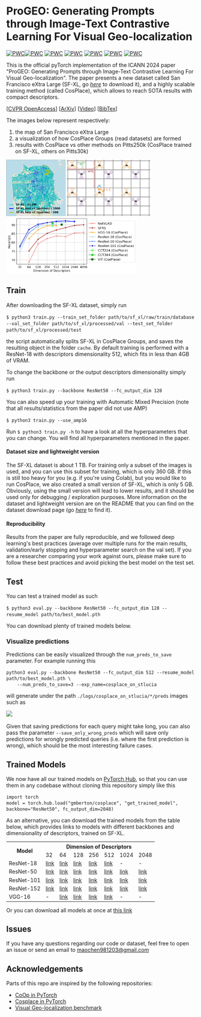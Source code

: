 
# ProGEO: Generating Prompts through Image-Text Contrastive Learning For Visual Geo-localization

[![PWC](https://img.shields.io/endpoint.svg?url=https://paperswithcode.com/badge/rethinking-visual-geo-localization-for-large/visual-place-recognition-on-pittsburgh-250k)](https://paperswithcode.com/sota/visual-place-recognition-on-pittsburgh-250k?p=rethinking-visual-geo-localization-for-large)[![PWC](https://img.shields.io/endpoint.svg?url=https://paperswithcode.com/badge/rethinking-visual-geo-localization-for-large/visual-place-recognition-on-pittsburgh-30k)](https://paperswithcode.com/sota/visual-place-recognition-on-pittsburgh-30k?p=rethinking-visual-geo-localization-for-large)
[![PWC](https://img.shields.io/endpoint.svg?url=https://paperswithcode.com/badge/rethinking-visual-geo-localization-for-large/visual-place-recognition-on-tokyo247)](https://paperswithcode.com/sota/visual-place-recognition-on-tokyo247?p=rethinking-visual-geo-localization-for-large)
[![PWC](https://img.shields.io/endpoint.svg?url=https://paperswithcode.com/badge/rethinking-visual-geo-localization-for-large/visual-place-recognition-on-mapillary-val)](https://paperswithcode.com/sota/visual-place-recognition-on-mapillary-val?p=rethinking-visual-geo-localization-for-large)
[![PWC](https://img.shields.io/endpoint.svg?url=https://paperswithcode.com/badge/rethinking-visual-geo-localization-for-large/visual-place-recognition-on-st-lucia)](https://paperswithcode.com/sota/visual-place-recognition-on-st-lucia?p=rethinking-visual-geo-localization-for-large)
[![PWC](https://img.shields.io/endpoint.svg?url=https://paperswithcode.com/badge/rethinking-visual-geo-localization-for-large/visual-place-recognition-on-sf-xl-test-v1)](https://paperswithcode.com/sota/visual-place-recognition-on-sf-xl-test-v1?p=rethinking-visual-geo-localization-for-large)
[![PWC](https://img.shields.io/endpoint.svg?url=https://paperswithcode.com/badge/rethinking-visual-geo-localization-for-large/visual-place-recognition-on-sf-xl-test-v2)](https://paperswithcode.com/sota/visual-place-recognition-on-sf-xl-test-v2?p=rethinking-visual-geo-localization-for-large)

This is the official pyTorch implementation of the ICANN 2024 paper "ProGEO: Generating Prompts through Image-Text Contrastive Learning For Visual Geo-localization".
The paper presents a new dataset called San Francisco eXtra Large (SF-XL, go [_here_](https://forms.gle/wpyDzhDyoWLQygAT9) to download it), and a highly scalable training method (called CosPlace), which allows to reach SOTA results with compact descriptors.


[[CVPR OpenAccess](https://openaccess.thecvf.com/content/CVPR2022/html/Berton_Rethinking_Visual_Geo-Localization_for_Large-Scale_Applications_CVPR_2022_paper.html)] [[ArXiv](https://arxiv.org/abs/2204.02287)] [[Video](https://www.youtube.com/watch?v=oDyL6oVNN3I)] [[BibTex](https://github.com/gmberton/CosPlace#cite)]



The images below represent respectively:
1) the map of San Francisco eXtra Large
2) a visualization of how CosPlace Groups (read datasets) are formed
3) results with CosPlace vs other methods on Pitts250k (CosPlace trained on SF-XL, others on Pitts30k)
<p float="left">
  <img src="https://github.com/gmberton/gmberton.github.io/blob/main/images/SF-XL%20map.jpg" height="150" />
  <img src="https://github.com/gmberton/gmberton.github.io/blob/main/images/map_groups.png" height="150" /> 
  <img src="https://github.com/gmberton/gmberton.github.io/blob/main/images/backbones_pitts250k_main.png" height="150" />
</p>



## Train
After downloading the SF-XL dataset, simply run 

`$ python3 train.py --train_set_folder path/to/sf_xl/raw/train/database --val_set_folder path/to/sf_xl/processed/val --test_set_folder path/to/sf_xl/processed/test`

the script automatically splits SF-XL in CosPlace Groups, and saves the resulting object in the folder `cache`.
By default training is performed with a ResNet-18 with descriptors dimensionality 512, which fits in less than 4GB of VRAM.

To change the backbone or the output descriptors dimensionality simply run 

`$ python3 train.py --backbone ResNet50 --fc_output_dim 128`

You can also speed up your training with Automatic Mixed Precision (note that all results/statistics from the paper did not use AMP)

`$ python3 train.py --use_amp16`

Run `$ python3 train.py -h` to have a look at all the hyperparameters that you can change. You will find all hyperparameters mentioned in the paper.

#### Dataset size and lightweight version

The SF-XL dataset is about 1 TB.
For training only a subset of the images is used, and you can use this subset for training, which is only 360 GB.
If this is still too heavy for you (e.g. if you're using Colab), but you would like to run CosPlace, we also created a small version of SF-XL, which is only 5 GB.
Obviously, using the small version will lead to lower results, and it should be used only for debugging / exploration purposes.
More information on the dataset and lightweight version are on the README that you can find on the dataset download page (go [_here_](https://forms.gle/wpyDzhDyoWLQygAT9) to find it).

#### Reproducibility
Results from the paper are fully reproducible, and we followed deep learning's best practices (average over multiple runs for the main results, validation/early stopping and hyperparameter search on the val set).
If you are a researcher comparing your work against ours, please make sure to follow these best practices and avoid picking the best model on the test set.


## Test
You can test a trained model as such

`$ python3 eval.py --backbone ResNet50 --fc_output_dim 128 --resume_model path/to/best_model.pth`

You can download plenty of trained models below.


### Visualize predictions

Predictions can be easily visualized through the `num_preds_to_save` parameter. For example running this

```
python3 eval.py --backbone ResNet50 --fc_output_dim 512 --resume_model path/to/best_model.pth \
    --num_preds_to_save=3 --exp_name=cosplace_on_stlucia
```
will generate under the path `./logs/cosplace_on_stlucia/*/preds` images such as

<p float="left">
  <img src="https://raw.githubusercontent.com/gmberton/VPR-methods-evaluation/master/images/pred.jpg"  height="200"/>
</p>

Given that saving predictions for each query might take long, you can also pass the parameter `--save_only_wrong_preds` which will save only predictions for wrongly predicted queries (i.e. where the first prediction is wrong), which should be the most interesting failure cases.


## Trained Models

We now have all our trained models on [PyTorch Hub](https://pytorch.org/docs/stable/hub.html), so that you can use them in any codebase without cloning this repository simply like this
```
import torch
model = torch.hub.load("gmberton/cosplace", "get_trained_model", backbone="ResNet50", fc_output_dim=2048)
```

As an alternative, you can download the trained models from the table below, which provides links to models with different backbones and dimensionality of descriptors, trained on SF-XL.

<table>
  <tr>
    <th rowspan=2>Model</th>
    <th colspan=7>Dimension of Descriptors</th>
  </tr>
  <tr>
    <td>32</td>
    <td>64</td>
    <td>128</td>
    <td>256</td>
    <td>512</td>
    <td>1024</td>
    <td>2048</td>
  </tr>
  <tr>
    <td>ResNet-18</td>
    <td><a href="https://drive.google.com/file/d/1tfT8r2fBeMVAEHg2bVfCql5pV9YzK620/view?usp=sharing">link</a></td>
    <td><a href="https://drive.google.com/file/d/1-d_Yi3ly3bY6hUW1F9w144FFKsZtYBL4/view?usp=sharing">link</a></td>
    <td><a href="https://drive.google.com/file/d/1HaQjGY5x--Ok0RcspVVjZ0bwrAVmBvrZ/view?usp=sharing">link</a></td>
    <td><a href="https://drive.google.com/file/d/1hjkogugTsHTQ6GTuW3MHqx-t4cXqx0uo/view?usp=sharing">link</a></td>
    <td><a href="https://drive.google.com/file/d/1rQAC2ZddDjzwB2OVqAcNgCFEf3gLNa9U/view?usp=sharing">link</a></td>
    <td>-</td>
    <td>-</td>
  </tr>
  <tr>
    <td>ResNet-50</td>
    <td><a href="https://drive.google.com/file/d/18AxbLO66CO0kG05-1YrRb1YwqN7Wgp6Z/view?usp=sharing">link</a></td>
    <td><a href="https://drive.google.com/file/d/1F2WMt7vMUqXBjsZDIwSga3N0l0r9NP2s/view?usp=sharing">link</a></td>
    <td><a href="https://drive.google.com/file/d/14U3jsoNEWC-QsINoVCWZaHFUGE20fIgZ/view?usp=sharing">link</a></td>
    <td><a href="https://drive.google.com/file/d/1Q2sZPEJfHAe19JaZkdgeFotUYwKbV_x2/view?usp=sharing">link</a></td>
    <td><a href="https://drive.google.com/file/d/1LgDaxCjbQqQWuk5qrPogfg7oN8Ksl1jh/view?usp=sharing">link</a></td>
    <td><a href="https://drive.google.com/file/d/1VBLUiQJfmnZ4kVQIrXBW-AE1dZ3EnMv2/view?usp=sharing">link</a></td>
    <td><a href="https://drive.google.com/file/d/1yNzxsMg34KO04UJ49ncANdCIWlB3aUGA/view?usp=sharing">link</a></td>
  </tr>
  <tr>
    <td>ResNet-101</td>
    <td><a href="https://drive.google.com/file/d/1a5FqhujOn0Pr6duKrRknoOgz8L8ckDSE/view?usp=sharing">link</a></td>
    <td><a href="https://drive.google.com/file/d/17C8jBQluxsbI9d8Bzf67b5OsauOJAIuX/view?usp=sharing">link</a></td>
    <td><a href="https://drive.google.com/file/d/1w37AztnIyGVklBMtm-lwkajb0DWbYhhc/view?usp=sharing">link</a></td>
    <td><a href="https://drive.google.com/file/d/1G5_I4vX4s4_oiAC3EWbrCyXrCOkV8Bbs/view?usp=sharing">link</a></td>
    <td><a href="https://drive.google.com/file/d/1uBKpNfMBt6sLIjCGfH6Orx9eQdQgN-8Z/view?usp=sharing">link</a></td>
    <td><a href="https://drive.google.com/file/d/12BU8BgfqFYzGLXXNaKLpaAzTHuN5I9gQ/view?usp=sharing">link</a></td>
    <td><a href="https://drive.google.com/file/d/1PF7lsSw1sFMh-Bl_xwO74fM1InyYy1t8/view?usp=sharing">link</a></td>
  </tr>
  <tr>
    <td>ResNet-152</td>
    <td><a href="https://drive.google.com/file/d/12pI1FToqKKt8I6-802CHWXDP-JmHEFSW/view?usp=sharing">link</a></td>
    <td><a href="https://drive.google.com/file/d/1rTjlv_pNtXgxY8VELiGYvLcgXiRa2zqB/view?usp=sharing">link</a></td>
    <td><a href="https://drive.google.com/file/d/1q5-szPBn4zL8evWmYT04wFaKjen66mrk/view?usp=sharing">link</a></td>
    <td><a href="https://drive.google.com/file/d/1sCQMA_rsIjmD-f381I0f2yDf0At4TnSx/view?usp=sharing">link</a></td>
    <td><a href="https://drive.google.com/file/d/1ggNYQfGSfE-dciKCS_6SKeQT76O0OXPX/view?usp=sharing">link</a></td>
    <td><a href="https://drive.google.com/file/d/15vBWuHVqEMxkAWWrc7IrkGsQroC65tPc/view?usp=sharing">link</a></td>
    <td><a href="https://drive.google.com/file/d/1AlF7xPSswDLA1TdhZ9yTVBkfRnJm0Hn8/view?usp=sharing">link</a></td>
  </tr>
  <tr>
    <td>VGG-16</td>
    <td>-</td>
    <td><a href="https://drive.google.com/file/d/1YJTBwagC0v50oPydpKtsTnGZnaYOV0z-/view?usp=sharing">link</a></td>
    <td><a href="https://drive.google.com/file/d/1vgw509lGBfJR46cGDJGkFcdBTGhIeyAH/view?usp=sharing">link</a></td>
    <td><a href="https://drive.google.com/file/d/1-4JtACE47rkXXSAlRBFIbydimfKemdo7/view?usp=sharing">link</a></td>
    <td><a href="https://drive.google.com/file/d/1F6CT-rnAGTTexdpLoQYncn-ooqzJe6wf/view?usp=sharing">link</a></td>
    <td>-</td>
    <td>-</td>
  </tr>
</table>

Or you can download all models at once at [this link](https://drive.google.com/drive/folders/1WzSLnv05FLm-XqP5DxR5nXaaixH23uvV?usp=sharing)

## Issues
If you have any questions regarding our code or dataset, feel free to open an issue or send an email to maochen981203@gmail.com

## Acknowledgements
Parts of this repo are inspired by the following repositories:
- [CoOp in PyTorch](https://github.com/KaiyangZhou/CoOp)
- [Cosplace in PyTorch](https://github.com/gmberton/CosPlace)
- [Visual Geo-localization benchmark](https://github.com/gmberton/deep-visual-geo-localization-benchmark)
